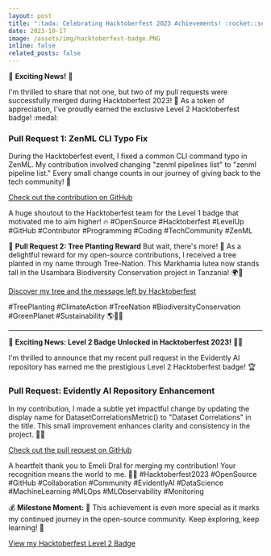 ```yaml
---
layout: post
title: ":tada: Celebrating Hacktoberfest 2023 Achievements! :rocket::seedling:"
date: 2023-10-17
image: /assets/img/hacktoberfest-badge.PNG
inline: false
related_posts: false
---
```


:partying_face: **Exciting News!** :rocket:

I'm thrilled to share that not one, but two of my pull requests were successfully merged during Hacktoberfest 2023! :tada: As a token of appreciation, I've proudly earned the exclusive Level 2 Hacktoberfest badge! :medal:

### Pull Request 1: ZenML CLI Typo Fix
During the Hacktoberfest event, I fixed a common CLI command typo in ZenML. My contribution involved changing "zenml pipelines list" to "zenml pipeline list." Every small change counts in our journey of giving back to the tech community! :muscle:

[Check out the contribution on GitHub](https://lnkd.in/gwNP76Cr)

A huge shoutout to the Hacktoberfest team for the Level 1 badge that motivated me to aim higher! :fire: #OpenSource #Hacktoberfest #LevelUp #GitHub #Contributor #Programming #Coding #TechCommunity #ZenML

:deciduous_tree: **Pull Request 2: Tree Planting Reward**
But wait, there's more! :deciduous_tree: As a delightful reward for my open-source contributions, I received a tree planted in my name through Tree-Nation. This Markhamia lutea now stands tall in the Usambara Biodiversity Conservation project in Tanzania! :earth_africa::herb:

[Discover my tree and the message left by Hacktoberfest](https://lnkd.in/gjsfis7r)

#TreePlanting #ClimateAction #TreeNation #BiodiversityConservation #GreenPlanet #Sustainability :earth_americas::green_heart::seedling:

---

:partying_face: **Exciting News: Level 2 Badge Unlocked in Hacktoberfest 2023!** :rocket::tada:

I'm thrilled to announce that my recent pull request in the Evidently AI repository has earned me the prestigious Level 2 Hacktoberfest badge! :trophy:

### Pull Request: Evidently AI Repository Enhancement
In my contribution, I made a subtle yet impactful change by updating the display name for DatasetCorrelationsMetric() to "Dataset Correlations" in the title. This small improvement enhances clarity and consistency in the project. :briefcase::wrench:

[Check out the pull request on GitHub](https://lnkd.in/g6vZTtTz)

A heartfelt thank you to Emeli Dral for merging my contribution! Your recognition means the world to me. :clap::pray: #Hacktoberfest2023 #OpenSource #GitHub #Collaboration #Community #EvidentlyAI #DataScience #MachineLearning #MLOps #MLObservability #Monitoring‍

:moneybag: **Milestone Moment:** :tada:
This achievement is even more special as it marks my continued journey in the open-source community. Keep exploring, keep learning! :rocket:

[View my Hacktoberfest Level 2 Badge](https://www.holopin.io/hacktoberfest2023/userbadge/clo6l68rc07720fl3jxahnfkf)
